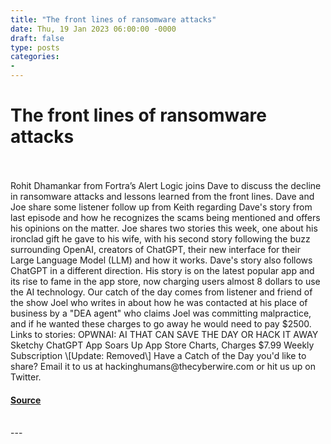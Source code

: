 ```yaml
---
title: "The front lines of ransomware attacks"
date: Thu, 19 Jan 2023 06:00:00 -0000
draft: false
type: posts
categories: 
- 
---
```

# The front lines of ransomware attacks

<br/>

<br/>
Rohit Dhamankar from Fortra’s Alert Logic joins Dave to discuss the decline in ransomware attacks and lessons learned from the front lines. Dave and Joe share some listener follow up from Keith regarding Dave's story from last episode and how he recognizes the scams being mentioned and offers his opinions on the matter. Joe shares two stories this week, one about his ironclad gift he gave to his wife, with his second story following the buzz surrounding OpenAI, creators of ChatGPT, their new interface for their Large Language Model (LLM) and how it works. Dave's story also follows ChatGPT in a different direction. His story is on the latest popular app and its rise to fame in the app store, now charging users almost 8 dollars to use the AI technology. Our catch of the day comes from listener and friend of the show Joel who writes in about how he was contacted at his place of business by a "DEA agent" who claims Joel was committing malpractice, and if he wanted these charges to go away he would need to pay $2500. Links to stories: OPWNAI: AI THAT CAN SAVE THE DAY OR HACK IT AWAY Sketchy ChatGPT App Soars Up App Store Charts, Charges $7.99 Weekly Subscription \[Update: Removed\] Have a Catch of the Day you'd like to share? Email it to us at hackinghumans@thecyberwire.com or hit us up on Twitter.

#### [Source](https://thecyberwire.com/podcasts/hacking-humans/228/notes)

<br/>
---
